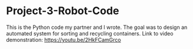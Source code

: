 # Project-3-Robot-Code
This is the Python code my partner and I wrote. The goal was to design an automated system for sorting and recycling containers. 
Link to video demonstration: https://youtu.be/2HkFCamGrco
